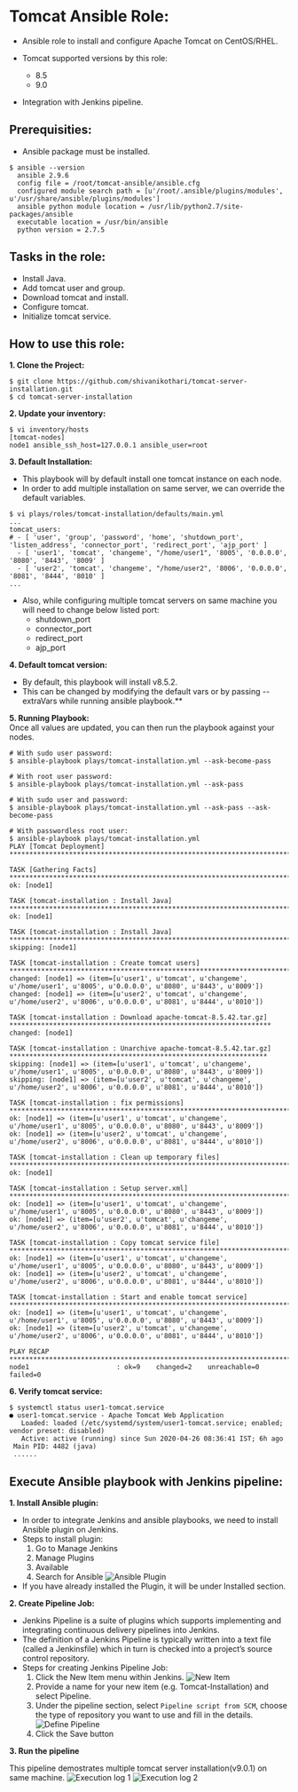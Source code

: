 # Tomcat Ansible Role:

* Ansible role to install and configure Apache Tomcat on CentOS/RHEL.

* Tomcat supported versions by this role:
  * 8.5
  * 9.0

* Integration with Jenkins pipeline.

## Prerequisities:

* Ansible package must be installed.
```
$ ansible --version
  ansible 2.9.6
  config file = /root/tomcat-ansible/ansible.cfg
  configured module search path = [u'/root/.ansible/plugins/modules', u'/usr/share/ansible/plugins/modules']
  ansible python module location = /usr/lib/python2.7/site-packages/ansible
  executable location = /usr/bin/ansible
  python version = 2.7.5
```

## Tasks in the role:

* Install Java.
* Add tomcat user and group.
* Download tomcat and install.
* Configure tomcat.
* Initialize tomcat service.

## How to use this role:

**1. Clone the Project:**

```
$ git clone https://github.com/shivanikothari/tomcat-server-installation.git
$ cd tomcat-server-installation
```
**2. Update your inventory:**

```
$ vi inventory/hosts
[tomcat-nodes]
node1 ansible_ssh_host=127.0.0.1 ansible_user=root
```
**3. Default Installation:**
* This playbook will by default install one tomcat instance on each node.
* In order to add multiple installation on same server, we can override the default variables.

```
$ vi plays/roles/tomcat-installation/defaults/main.yml
...
tomcat_users:
# - [ 'user', 'group', 'password', 'home', 'shutdown_port', 'listen_address', 'connector_port', 'redirect_port', 'ajp_port' ]
  - [ 'user1', 'tomcat', 'changeme', "/home/user1", '8005', '0.0.0.0', '8080', '8443', '8009' ]
  - [ 'user2', 'tomcat', 'changeme', "/home/user2", '8006', '0.0.0.0', '8081', '8444', '8010' ]
...
```

* Also, while configuring multiple tomcat servers on same machine you will need to change below listed port:
    * shutdown_port
    * connector_port
    * redirect_port
    * ajp_port

**4. Default tomcat version:**
* By default, this playbook will install v8.5.2. 
* This can be changed by modifying the default vars or by passing --extraVars while running ansible playbook.**

**5. Running Playbook:**<br/>
Once all values are updated, you can then run the playbook against your nodes.

```
# With sudo user password:
$ ansible-playbook plays/tomcat-installation.yml --ask-become-pass

# With root user password:
$ ansible-playbook plays/tomcat-installation.yml --ask-pass

# With sudo user and password:
$ ansible-playbook plays/tomcat-installation.yml --ask-pass --ask-become-pass

# With passwordless root user:
$ ansible-playbook plays/tomcat-installation.yml 
PLAY [Tomcat Deployment] ***********************************************************************************************************

TASK [Gathering Facts] *************************************************************************************************************
ok: [node1]

TASK [tomcat-installation : Install Java] ******************************************************************************************
ok: [node1]

TASK [tomcat-installation : Install Java] ******************************************************************************************
skipping: [node1]

TASK [tomcat-installation : Create tomcat users] ***********************************************************************************
changed: [node1] => (item=[u'user1', u'tomcat', u'changeme', u'/home/user1', u'8005', u'0.0.0.0', u'8080', u'8443', u'8009'])
changed: [node1] => (item=[u'user2', u'tomcat', u'changeme', u'/home/user2', u'8006', u'0.0.0.0', u'8081', u'8444', u'8010'])

TASK [tomcat-installation : Download apache-tomcat-8.5.42.tar.gz] ******************************************************************
changed: [node1]

TASK [tomcat-installation : Unarchive apache-tomcat-8.5.42.tar.gz] *****************************************************************
skipping: [node1] => (item=[u'user1', u'tomcat', u'changeme', u'/home/user1', u'8005', u'0.0.0.0', u'8080', u'8443', u'8009'])
skipping: [node1] => (item=[u'user2', u'tomcat', u'changeme', u'/home/user2', u'8006', u'0.0.0.0', u'8081', u'8444', u'8010'])

TASK [tomcat-installation : fix permissions] ***************************************************************************************
ok: [node1] => (item=[u'user1', u'tomcat', u'changeme', u'/home/user1', u'8005', u'0.0.0.0', u'8080', u'8443', u'8009'])
ok: [node1] => (item=[u'user2', u'tomcat', u'changeme', u'/home/user2', u'8006', u'0.0.0.0', u'8081', u'8444', u'8010'])

TASK [tomcat-installation : Clean up temporary files] ******************************************************************************
ok: [node1]

TASK [tomcat-installation : Setup server.xml] **************************************************************************************
ok: [node1] => (item=[u'user1', u'tomcat', u'changeme', u'/home/user1', u'8005', u'0.0.0.0', u'8080', u'8443', u'8009'])
ok: [node1] => (item=[u'user2', u'tomcat', u'changeme', u'/home/user2', u'8006', u'0.0.0.0', u'8081', u'8444', u'8010'])

TASK [tomcat-installation : Copy tomcat service file] ******************************************************************************
ok: [node1] => (item=[u'user1', u'tomcat', u'changeme', u'/home/user1', u'8005', u'0.0.0.0', u'8080', u'8443', u'8009'])
ok: [node1] => (item=[u'user2', u'tomcat', u'changeme', u'/home/user2', u'8006', u'0.0.0.0', u'8081', u'8444', u'8010'])

TASK [tomcat-installation : Start and enable tomcat service] ***********************************************************************
ok: [node1] => (item=[u'user1', u'tomcat', u'changeme', u'/home/user1', u'8005', u'0.0.0.0', u'8080', u'8443', u'8009'])
ok: [node1] => (item=[u'user2', u'tomcat', u'changeme', u'/home/user2', u'8006', u'0.0.0.0', u'8081', u'8444', u'8010'])

PLAY RECAP *************************************************************************************************************************
node1                      : ok=9    changed=2    unreachable=0    failed=0
```

**6. Verify tomcat service:**
```
$ systemctl status user1-tomcat.service
● user1-tomcat.service - Apache Tomcat Web Application
   Loaded: loaded (/etc/systemd/system/user1-tomcat.service; enabled; vendor preset: disabled)
   Active: active (running) since Sun 2020-04-26 08:36:41 IST; 6h ago
 Main PID: 4482 (java)
 ......
```

## Execute Ansible playbook with Jenkins pipeline:

**1. Install Ansible plugin:**
* In order to integrate Jenkins and ansible playbooks, we need to install Ansible plugin on Jenkins.
* Steps to install plugin:
   1. Go to Manage Jenkins 
   2. Manage Plugins 
   3. Available 
   4. Search for Ansible
   ![Ansible Plugin](/images/ansible_plugin.png)
* If you have already installed the Plugin, it will be under Installed section.
  
**2. Create Pipeline Job:**
* Jenkins Pipeline is a suite of plugins which supports implementing and integrating continuous delivery pipelines into Jenkins.
* The definition of a Jenkins Pipeline is typically written into a text file (called a Jenkinsfile) which in turn is checked into a project’s source control repository.
* Steps for creating Jenkins Pipeline Job:
   1. Click the New Item menu within Jenkins.
![New Item](/images/create_new_job.png)
   2. Provide a name for your new item (e.g. Tomcat-Installation) and select Pipeline.
   3. Under the pipeline section, select `Pipeline script from SCM`, choose the type of repository you want to use and fill in the details.
![Define Pipeline](/images/define_pipeline.png)
   4. Click the Save button

**3. Run the pipeline**

This pipeline demostrates multiple tomcat server installation(v9.0.1) on same machine. 
![Execution log 1](/images/execution_log_1.png)
![Execution log 2](/images/execution_log_2.png)



